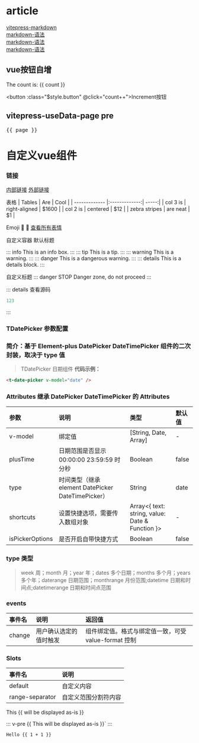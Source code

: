 # article


[vitepress-markdown](https://vitepress.dev/zh/guide/markdown)
<br>
[markdown-语法](https://markdown.p2hp.com/basic-syntax/index.html)
<br>
[markdown-语法](https://zhuanlan.zhihu.com/p/668256808)
<br>
[markdown-语法](https://zhuanlan.zhihu.com/p/686465089)

<script setup>
import { ref } from 'vue'
import { useData } from 'vitepress'
import CustomComponent from '../components/CustomComponent.vue'
const { page } = useData()

const count = ref(0)
</script>

## vue按钮自增

The count is: {{ count }}

<button :class="$style.button" @click="count++">Increment按钮</button>


## vitepress-useData-page pre
<pre>{{ page }}</pre>


# 自定义vue组件

<CustomComponent />


<style module>
.button {
  color: red;
  font-weight: bold;
}
</style>




### 链接

[内部链接](../article/index.md)
[外部链接](https://github.com/vuejs/vitepress)


表格
| Tables        | Are           | Cool  |
| ------------- |:-------------:| -----:|
| col 3 is      | right-aligned | $1600 |
| col 2 is      | centered      |   $12 |
| zebra stripes | are neat      |    $1 |

Emoji
:tada: :100:
[查看所有表情](https://github.com/markdown-it/markdown-it-emoji/blob/master/lib/data/full.json)


自定义容器
默认标题

::: info
This is an info box.
:::
::: tip
This is a tip.
:::
::: warning
This is a warning.
:::
::: danger
This is a dangerous warning.
:::
::: details
This is a details block.
:::


自定义标题
::: danger STOP
Danger zone, do not proceed
:::

::: details 查看源码
```js
123
```
:::

### TDatePicker 参数配置

### 简介：基于 Element-plus DatePicker DateTimePicker 组件的二次封装，取决于 type 值

> TDatePicker 日期组件 **代码示例：**

```html
<t-date-picker v-model="date" />
```

### Attributes 继承 DatePicker DateTimePicker 的 Attributes

| 参数            | 说明                                               | 类型                                            | 默认值 |
| :-------------- | :------------------------------------------------- | :---------------------------------------------- | :----- |
| v-model         | 绑定值                                             | [String, Date, Array]                           | -      |
| plusTime        | 日期范围是否显示 00:00:00 23:59:59 时分秒          | Boolean                                         | false  |
| type            | 时间类型（继承 element DatePicker DateTimePicker） | String                                          | date   |
| shortcuts       | 设置快捷选项，需要传入数组对象                     | Array<{ text: string, value: Date & Function }> | -      |
| isPickerOptions | 是否开启自带快捷方式                               | Boolean                                         | false  |

### type 类型

> week 周；month 月；year 年；dates 多个日期；months 多个月；years 多个年；daterange 日期范围；monthrange 月份范围;datetime 日期和时间点;datetimerange 日期和时间点范围

### events

| 事件名 | 说明                   | 返回值                                               |
| :----- | :--------------------- | :--------------------------------------------------- |
| change | 用户确认选定的值时触发 | 组件绑定值。格式与绑定值一致，可受 value-format 控制 |

### Slots

| 事件名          | 说明                 |
| :-------------- | :------------------- |
| default         | 自定义内容           |
| range-separator | 自定义范围分割符内容 |

This <span v-pre>{{ will be displayed as-is }}</span>


::: v-pre
{{ This will be displayed as-is }}`
:::

```js-vue
Hello {{ 1 + 1 }}
```